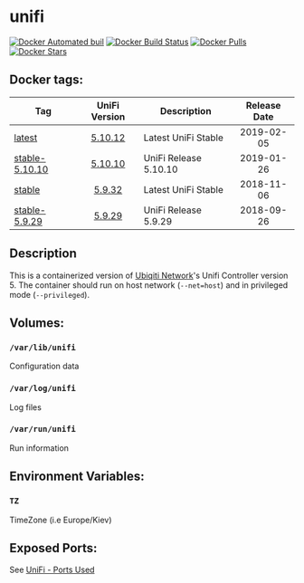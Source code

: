 # unifi

[![Docker Automated buil](https://img.shields.io/docker/automated/alexl78/unifi.svg)]() [![Docker Build Status](https://img.shields.io/docker/build/alexl78/unifi.svg)]() [![Docker Pulls](https://img.shields.io/docker/pulls/alexl78/unifi.svg)]() [![Docker Stars](https://img.shields.io/docker/stars/alexl78/unifi.svg)]()

## Docker tags:
| Tag | UniFi Version | Description | Release Date |
| --- | :---: | --- | :---: |
| [latest](https://github.com/alexl78/docker-unifi/blob/master/Dockerfile) | [5.10.12](https://community.ubnt.com/t5/UniFi-Updates-Blog/UniFi-Network-Controller-5-10-12-Stable-Candidate-has-been/ba-p/2661971) | Latest UniFi Stable | 2019-02-05|
| [stable-5.10.10](https://github.com/alexl78/docker-unifi/blob/stable-5.10.10/Dockerfile) | [5.10.10](https://community.ubnt.com/t5/UniFi-Beta-Blog/UniFi-Network-Controller-5-10-10-Stable-Candidate-has-been/ba-p/2649077) | UniFi Release 5.10.10 | 2019-01-26|
| [stable](https://github.com/alexl78/docker-unifi/blob/5.9/Dockerfile) | [5.9.32](https://community.ubnt.com/t5/UniFi-Beta-Blog/UniFi-SDN-Controller-5-9-32-Stable-Candidate-has-been-released/ba-p/2555555) | Latest UniFi Stable | 2018-11-06|
| [stable-5.9.29](https://github.com/alexl78/docker-unifi/blob/stable-5.9.29/Dockerfile) | [5.9.29](https://community.ubnt.com/t5/UniFi-Updates-Blog/UniFi-SDN-Controller-5-9-29-Stable-Candidate-has-been-released/ba-p/2507610) | UniFi Release 5.9.29 | 2018-09-26|

## Description
This is a containerized version of [Ubiqiti Network](https://www.ubnt.com/)'s Unifi Controller version 5.
The container should run on host network (`--net=host`) and in privileged mode (`--privileged`).

## Volumes:
### `/var/lib/unifi`
Configuration data

### `/var/log/unifi`
Log files

### `/var/run/unifi`
Run information

## Environment Variables:

### `TZ`

TimeZone (i.e Europe/Kiev)

## Exposed Ports:
See [UniFi - Ports Used](https://help.ubnt.com/hc/en-us/articles/218506997-UniFi-Ports-Used)
